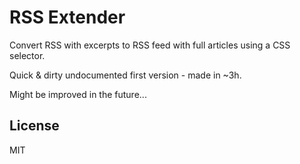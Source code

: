 # RSS Extender

Convert RSS with excerpts to RSS feed with full articles using a CSS selector.

Quick & dirty undocumented first version - made in ~3h.

Might be improved in the future...

## License

MIT


